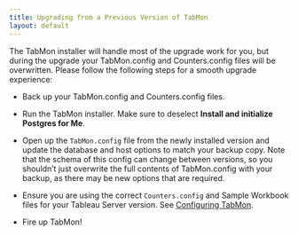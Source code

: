 ```yaml
---
title: Upgrading from a Previous Version of TabMon
layout: default
---
```


The TabMon installer will handle most of the upgrade work for you, but during the upgrade your TabMon.config and Counters.config files will be overwritten. Please follow the following steps for a smooth upgrade experience:

-   Back up your TabMon.config and Counters.config files.

-   Run the TabMon installer. Make sure to deselect **Install and initialize Postgres for Me**.

-   Open up the `TabMon.config` file from the newly installed version and update the database and host options to match your backup copy. Note that the schema of this config can change between versions, so you shouldn’t just overwrite the full contents of TabMon.config with your backup, as there may be new options that are required.

-   Ensure you are using the correct `Counters.config` and Sample Workbook files for your Tableau Server version. See [Configuring TabMon](tabmon_configure).

-   Fire up TabMon!
